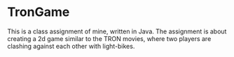 # TronGame

This is a class assignment of mine, written in Java. The assignment is about creating a 2d game similar to the TRON movies, where two players are clashing against each other with light-bikes.
